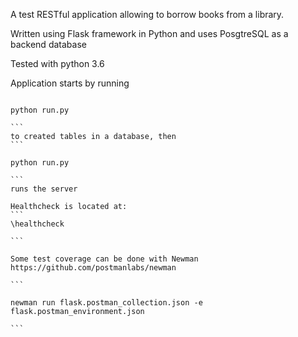 A test RESTful application allowing to borrow books from a library.

Written using Flask framework in Python and uses PosgtreSQL as a backend database

Tested with python 3.6

Application starts by running 
````

python run.py 

```
to created tables in a database, then
```

python run.py 

```
runs the server

Healthcheck is located at:
```
\healthcheck

```

Some test coverage can be done with Newman
https://github.com/postmanlabs/newman

```

newman run flask.postman_collection.json -e flask.postman_environment.json

```
